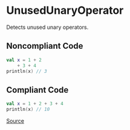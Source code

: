 # UnusedUnaryOperator

Detects unused unary operators.

## Noncompliant Code

```kotlin
val x = 1 + 2
    + 3 + 4
println(x) // 3
```
## Compliant Code

```kotlin
val x = 1 + 2 + 3 + 4
println(x) // 10
```

[Source](https://detekt.dev/docs/rules/potential-bugs#unusedunaryoperator)
